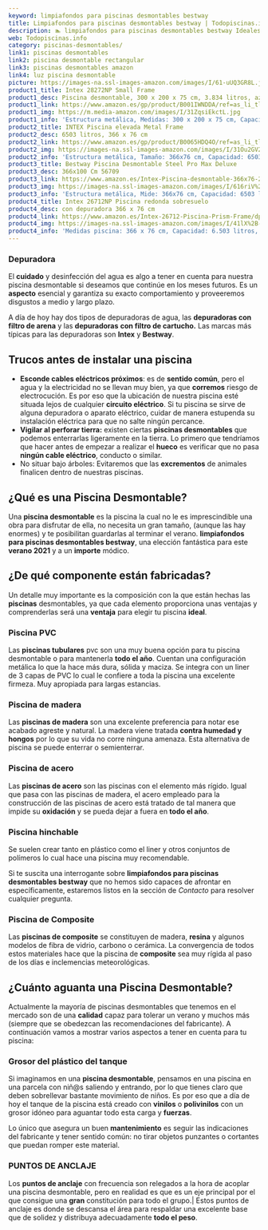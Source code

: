 ```yaml
---
keyword: limpiafondos para piscinas desmontables bestway
title: Limpiafondos para piscinas desmontables bestway | Todopiscinas.info
description: 🏊 limpiafondos para piscinas desmontables bestway Ideales para este verano 2021. Aquí puedes comprar limpiafondos para piscinas desmontables bestway y comparar con otras similares. No dejes escapar limpiafondos para piscinas desmontables bestway a un precio realmente tentador.
web: Todopiscinas.info
category: piscinas-desmontables/
link1: piscinas desmontables
link2: piscina desmontable rectangular
link3: piscinas desmontables amazon
link4: luz piscina desmontable
picture: https://images-na.ssl-images-amazon.com/images/I/61-uUQ3GR8L.jpg
product1_title: Intex 28272NP Small Frame
product1_desc: Piscina desmontable, 300 x 200 x 75 cm, 3.834 litros, azul
product1_link: https://www.amazon.es/gp/product/B001IWNDDA/ref=as_li_tl?ie=UTF8&camp=3638&creative=24630&creativeASIN=B001IWNDDA&linkCode=as2&tag=todopiscinas0e-21&linkId=25b9d647487c889cb6ef56ed63f50ca1
product1_img: https://m.media-amazon.com/images/I/31ZqsiEkctL.jpg
product1_info: 'Estructura metálica, Medidas: 300 x 200 x 75 cm, Capacidad: 3.834 litros, Para 6 personas (+ 6 años), Fácil montaje, Forma rectangular'
product2_title: INTEX Piscina elevada Metal Frame
product2_desc: 6503 litros, 366 x 76 cm
product2_link: https://www.amazon.es/gp/product/B0065HDQ4O/ref=as_li_tl?ie=UTF8&camp=3638&creative=24630&creativeASIN=B0065HDQ4O&linkCode=as2&tag=todopiscinas0e-21&linkId=ed2430e3ba564d3527ee103df33ed7b3
product2_img: https://images-na.ssl-images-amazon.com/images/I/31Ou2GV2SAL.jpg
product2_info: 'Estructura metálica, Tamaño: 366x76 cm, Capacidad: 6503 litros, Forma circular, De 4 a 7 personas (+6 años)'
product3_title: Bestway Piscina Desmontable Steel Pro Max Deluxe
product3_desc: 366x100 Cm 56709
product3_link: https://www.amazon.es/Intex-Piscina-desmontable-366x76-28210NP/dp/B0065HDQ4O?__mk_es_ES=%C3%85M%C3%85%C5%BD%C3%95%C3%91&crid=25UQGV9HG2INI&dchild=1&keywords=piscinas+desmontables&qid=1615854176&sprefix=piscinas+dem%2Caps%2C201&sr=8-5&linkCode=ll1&tag=todopiscinas0e-21&linkId=34f200977c6cbaab1f3f4d9ac0e64755&language=es_ES&ref_=as_li_ss_tl
product3_img: https://images-na.ssl-images-amazon.com/images/I/616riV%2BiY3L.jpg
product3_info: 'Estructura metálica, Mide: 366x76 cm, Capacidad: 6503 litros, De 4 a 7 personas mayores de 6 años, Forma circular, Tecnología Super-Tough'
product4_title: Intex 26712NP Piscina redonda sobresuelo
product4_desc: con depuradora 366 x 76 cm
product4_link: https://www.amazon.es/Intex-26712-Piscina-Prism-Frame/dp/B07FB823GL?__mk_es_ES=%C3%85M%C3%85%C5%BD%C3%95%C3%91&dchild=1&keywords=piscinas+desmontables+con+depuradora&qid=1615936418&sr=8-5&linkCode=ll1&tag=todopiscinas0e-21&linkId=d98699de7830cd471766fa1daa36de34&language=es_ES&ref_=as_li_ss_tl
product4_img: https://images-na.ssl-images-amazon.com/images/I/41lX%2B-YpibL.jpg
product4_info: 'Medidas piscina: 366 x 76 cm, Capacidad: 6.503 litros, Incluye depuradora de cartucha A, Lona resistente triple capa'
---
```




### Depuradora

El **cuidado** y desinfección del agua es algo a tener en cuenta para nuestra piscina desmontable si deseamos que continúe en los meses futuros. Es un **aspecto** esencial y garantiza su exacto comportamiento y proveeremos disgustos a medio y largo plazo.

A día de hoy hay dos tipos de depuradoras de agua, las **depuradoras con filtro de arena** y  las **depuradoras** **con filtro de cartucho.** Las marcas más típicas para las depuradoras son **Intex** y **Bestway**.

<stats-list :link1=link1 :link2=link2 :link3=link3 :link4=link4 :category=category></stats-list>


## Trucos antes de instalar una piscina



*   **Esconde cables eléctricos próximos**: es de **sentido común**, pero el agua y la electricidad no se llevan muy bien, ya que **corremos** riesgo de electrocución. Es por eso que la ubicación de nuestra piscina esté situada lejos de cualquier **circuito eléctrico**. Si tu piscina se sirve de alguna depuradora o aparato eléctrico, cuidar de manera estupenda su instalación eléctrica para que no salte ningún percance.
*   **Vigilar al perforar tierra:** existen ciertas **piscinas desmontables** que podemos enterrarlas ligeramente en la tierra. Lo primero  que tendríamos que hacer antes de empezar a realizar el **hueco** es verificar que no pasa **ningún cable eléctrico**, conducto o similar.
*   No situar bajo árboles: Evitaremos que las **excrementos** de animales finalicen dentro de nuestras piscinas.
## ¿Qué es una Piscina Desmontable?

Una **piscina desmontable** es la piscina la cual no le es imprescindible una obra para disfrutar de ella, no necesita un gran tamaño, (aunque las hay enormes) y te posibilitan guardarlas al terminar el verano.  **limpiafondos para piscinas desmontables bestway**, una elección fantástica para este **verano 2021** y a un **importe** módico.


## ¿De qué componente están fabricadas?

Un detalle muy importante es la composición con la que están hechas las **piscinas** desmontables, ya que cada elemento proporciona unas ventajas y comprenderlas  será una **ventaja** para elegir tu piscina **ideal**.


### Piscina  PVC

Las **piscinas tubulares** pvc son una muy buena opción para tu piscina desmontable o para mantenerla **todo el año**. Cuentan una configuración metálica lo que la hace más dura, sólida y maciza. Se integra con un liner de 3 capas de PVC lo cual le confiere a toda la piscina una excelente firmeza. Muy apropiada para largas estancias.


### Piscina de madera

Las **piscinas de madera** son una excelente preferencia para notar ese acabado agreste y natural. La madera viene tratada **contra humedad y hongos** por lo que su vida no corre ninguna amenaza. Esta alternativa de piscina se puede enterrar o semienterrar.


### Piscina de acero

Las **piscinas de acero** son las piscinas con el elemento más rígido. Igual que pasa con las piscinas de madera, el acero empleado para la construcción de las piscinas de acero está tratado de tal manera que impide su **oxidación** y se pueda dejar a fuera en **todo el año**.


### Piscina hinchable

 Se suelen crear tanto en plástico como el liner y otros conjuntos de polímeros lo cual hace una piscina muy recomendable.

Si te suscita una interrogante sobre **limpiafondos para piscinas desmontables bestway** que no hemos sido capaces de afrontar en específicamente, estaremos listos en la sección de _Contacto_ para resolver cualquier pregunta.


### Piscina de Composite

Las **piscinas de composite** se constituyen de madera, **resina** y algunos modelos de fibra de vidrio, carbono o cerámica. La convergencia de todos estos materiales hace que la piscina de **composite** sea muy rígida al paso de los días e inclemencias meteorológicas.


## ¿Cuánto aguanta una Piscina Desmontable?

Actualmente la mayoría de piscinas desmontables que tenemos en el mercado son de una **calidad** capaz para tolerar un verano y muchos más (siempre que se obedezcan las recomendaciones del fabricante). A continuación vamos a mostrar varios aspectos a tener en cuenta para tu piscina:


### Grosor del plástico del tanque

Si imaginamos en una **piscina desmontable**, pensamos en una piscina en una parcela con niñ@s saliendo y entrando, por lo que tienes claro que deben sobrellevar bastante movimiento de niños. Es por eso que a día de hoy el tanque de la piscina está creado con **vinilos** o **polivinilos** con un grosor idóneo para aguantar todo esta carga y **fuerzas**.

Lo único que asegura un	 buen **mantenimiento** es seguir las indicaciones del fabricante y tener sentido común: no tirar objetos punzantes o cortantes que puedan romper este material.


### PUNTOS DE ANCLAJE

Los **puntos de anclaje** con frecuencia son relegados a la hora de acoplar una piscina desmontable, pero en realidad es que es un eje principal por el que consigue una **gran** constitución para todo el grupo.| Estos puntos de anclaje es donde se descansa el área para respaldar una excelente base que de solidez y distribuya adecuadamente **todo el peso**.

<brand-panel :title=product1_title :desc=product1_desc :img=product1_img :link=product1_link></brand-panel>

<external-banner></external-banner>
